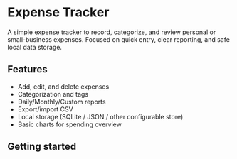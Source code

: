 # Expense Tracker

A simple expense tracker to record, categorize, and review personal or small-business expenses. Focused on quick entry, clear reporting, and safe local data storage.

## Features
- Add, edit, and delete expenses
- Categorization and tags
- Daily/Monthly/Custom reports
- Export/import CSV
- Local storage (SQLite / JSON / other configurable store)
- Basic charts for spending overview

## Getting started
